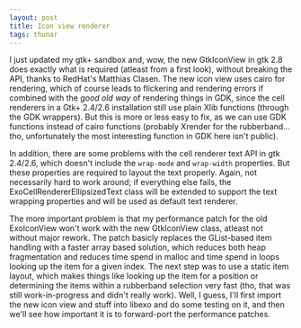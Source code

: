 ```yaml
---
layout: post
title: Icon view renderer
tags: thunar
---
```


I just updated my gtk+ sandbox and, wow, the new GtkIconView in gtk 2.8 does exactly what is required (atleast from a first look), without breaking the API, thanks to RedHat's Matthias Clasen. The new icon view uses cairo for rendering, which of course leads to flickering and rendering errors if combined with the <i>good old way</i> of rendering things in GDK, since the cell renderers in a Gtk+ 2.4/2.6 installation still use plain Xlib functions (through the GDK wrappers). But this is more or less easy to fix, as we can use GDK functions instead of cairo functions (probably Xrender for the rubberband... tho, unfortunately the most interesting function in GDK here isn't public).

In addition, there are some problems with the cell renderer text API in gtk 2.4/2.6, which doesn't include the <code>wrap-mode</code> and <code>wrap-width</code> properties. But these properties are required to layout the text properly. Again, not necessarily hard to work around; if everything else fails, the ExoCellRendererEllipsizedText class will be extended to support the text wrapping properties and will be used as default text renderer.

The more important problem is that my performance patch for the old ExoIconView won't work with the new GtkIconView class, atleast not without major rework. The patch basicly replaces the GList-based item handling with a faster array based solution, which reduces both heap fragmentation and reduces time spend in malloc and time spend in loops looking up the item for a given index. The next step was to use a static item layout, which makes things like looking up the item for a position or determining the items within a rubberband selection very fast (tho, that was still work-in-progress and didn't really work). Well, I guess, I'll first import the new icon view and stuff into libexo and do some testing on it, and then we'll see how important it is to forward-port the performance patches.
